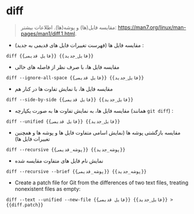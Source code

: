 # diff

> مقایسه فایل(ها) و پوشه(ها).
> اطلاعات بیشتر: <https://man7.org/linux/man-pages/man1/diff.1.html>.

- مقایسه فایل ها (فهرست تغییرات فایل های قدیمی به جدید) :

`diff {{فایل قدیمی}} {{فایل_جدید}}`

- مقایسه فایل ها، با صرف نظر از فاصله های خالی

`diff --ignore-all-space {{فایل قدیمی}} {{فایل_جدید}}`

- مقایسه فایل ها، با نمایش تفاوت ها در کنار هم

`diff --side-by-side {{فایل قدیمی}} {{فایل_جدید}}`

- مقایسه فایل ها، به نمایش تفاوت ها به صورت یکپارچه (همانند `git diff`) :

`diff --unified {{فایل قدیمی}} {{فایل_جدید}}`

- مقایسه بازگشتی پوشه ها (نمایش اسامی متفاوت فایل ها و پوشه ها و همچنین تغییرات فایل ها)

`diff --recursive {{پوشه_قدیمی}} {{پوشه_جدید}}`

- نمایش نام فایل های متفاوت مقایسه شده

`diff --recursive --brief {{پوشه_قدیمی}} {{پوشه_جدید}}`

- Create a patch file for Git from the differences of two text files, treating nonexistent files as empty:

`diff --text --unified --new-file {{فایل قدیمی}} {{فایل_جدید}} > {{diff.patch}}`
